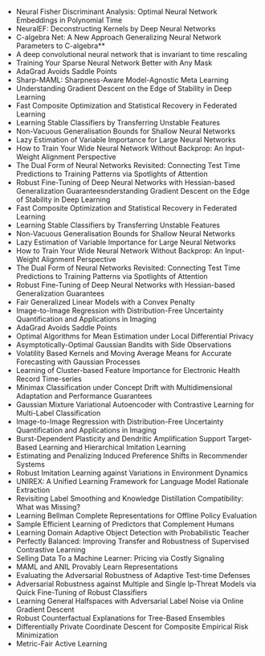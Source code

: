 - Neural Fisher Discriminant Analysis: Optimal Neural Network Embeddings in Polynomial Time
- NeuralEF: Deconstructing Kernels by Deep Neural Networks
- C-algebra Net: A New Approach Generalizing Neural Network Parameters to C-algebra**
- A deep convolutional neural network that is invariant to time rescaling
- Training Your Sparse Neural Network Better with Any Mask
- AdaGrad Avoids Saddle Points
- Sharp-MAML: Sharpness-Aware Model-Agnostic Meta Learning
- Understanding Gradient Descent on the Edge of Stability in Deep Learning
- Fast Composite Optimization and Statistical Recovery in Federated Learning
- Learning Stable Classifiers by Transferring Unstable Features
- Non-Vacuous Generalisation Bounds for Shallow Neural Networks
- Lazy Estimation of Variable Importance for Large Neural Networks
- How to Train Your Wide Neural Network Without Backprop: An Input-Weight Alignment Perspective
- The Dual Form of Neural Networks Revisited: Connecting Test Time Predictions to Training Patterns via Spotlights of Attention
- Robust Fine-Tuning of Deep Neural Networks with Hessian-based Generalization Guaranteesnderstanding Gradient Descent on the Edge of Stability in Deep Learning
- Fast Composite Optimization and Statistical Recovery in Federated Learning
- Learning Stable Classifiers by Transferring Unstable Features
- Non-Vacuous Generalisation Bounds for Shallow Neural Networks
- Lazy Estimation of Variable Importance for Large Neural Networks
- How to Train Your Wide Neural Network Without Backprop: An Input-Weight Alignment Perspective
- The Dual Form of Neural Networks Revisited: Connecting Test Time Predictions to Training Patterns via Spotlights of Attention
- Robust Fine-Tuning of Deep Neural Networks with Hessian-based Generalization Guarantees
- Fair Generalized Linear Models with a Convex Penalty
- Image-to-Image Regression with Distribution-Free Uncertainty Quantification and Applications in Imaging
- AdaGrad Avoids Saddle Points
- Optimal Algorithms for Mean Estimation under Local Differential Privacy
- Asymptotically-Optimal Gaussian Bandits with Side Observations
- Volatility Based Kernels and Moving Average Means for Accurate Forecasting with Gaussian Processes
- Learning of Cluster-based Feature Importance for Electronic Health Record Time-series
- Minimax Classification under Concept Drift with Multidimensional Adaptation and Performance Guarantees
- Gaussian Mixture Variational Autoencoder with Contrastive Learning for Multi-Label Classification
- Image-to-Image Regression with Distribution-Free Uncertainty Quantification and Applications in Imaging
- Burst-Dependent Plasticity and Dendritic Amplification Support Target-Based Learning and Hierarchical Imitation Learning
- Estimating and Penalizing Induced Preference Shifts in Recommender Systems
- Robust Imitation Learning against Variations in Environment Dynamics
- UNIREX: A Unified Learning Framework for Language Model Rationale Extraction
- Revisiting Label Smoothing and Knowledge Distillation Compatibility: What was Missing?
- Learning Bellman Complete Representations for Offline Policy Evaluation
- Sample Efficient Learning of Predictors that Complement Humans
- Learning Domain Adaptive Object Detection with Probabilistic Teacher
- Perfectly Balanced: Improving Transfer and Robustness of Supervised Contrastive Learning
- Selling Data To a Machine Learner: Pricing via Costly Signaling
- MAML and ANIL Provably Learn Representations
- Evaluating the Adversarial Robustness of Adaptive Test-time Defenses
- Adversarial Robustness against Multiple and Single lp-Threat Models via Quick Fine-Tuning of Robust Classifiers
- Learning General Halfspaces with Adversarial Label Noise via Online Gradient Descent
- Robust Counterfactual Explanations for Tree-Based Ensembles
- Differentially Private Coordinate Descent for Composite Empirical Risk Minimization
- Metric-Fair Active Learning